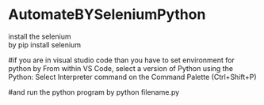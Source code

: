 # AutomateBYSeleniumPython
install the selenium  
by pip install selenium 

#if you are in visual studio code than you have to set environment for python by 
From within VS Code, select a version of Python using the Python: 
Select Interpreter command on the Command Palette (Ctrl+Shift+P)

#and run the python program by 
python filename.py

